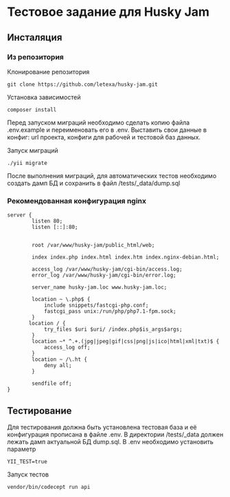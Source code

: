 # Тестовое задание для Husky Jam

## Инсталяция

### Из репозитория
Клонирование репозитория
```
git clone https://github.com/letexa/husky-jam.git
```
Установка зависимостей
```
composer install
```
Перед запуском миграций необходимо сделать копию файла .env.example и переименовать его в .env. Выставить свои данные в конфиг: url проекта, 
конфиги для рабочей и тестовой баз данных.

Запуск миграций
```
./yii migrate
```

После выполнения миграций, для автоматических тестов необходимо создать дамп БД и сохранить в файл /tests/_data/dump.sql


### Рекомендованная конфигурация nginx
```
server {
        listen 80;
        listen [::]:80;


        root /var/www/husky-jam/public_html/web;

        index index.php index.html index.htm index.nginx-debian.html;

        access_log /var/www/husky-jam/cgi-bin/access.log;
        error_log /var/www/husky-jam/cgi-bin/error.log;

        server_name husky-jam.loc www.husky-jam.loc;

        location ~ \.php$ {
            include snippets/fastcgi-php.conf;
            fastcgi_pass unix:/run/php/php7.1-fpm.sock;
        }
       location / {
            try_files $uri $uri/ /index.php$is_args$args;
        }
        location ~* ^.+.(jpg|jpeg|gif|css|png|js|ico|html|xml|txt)$ {
            access_log off;
        }
		location ~ /\.ht {
            deny all;
        }

        sendfile off;
}
```

## Тестирование

Для тестирования должна быть установлена тестовая база и её конфигурация прописана в файле .env.
В директории /tests/_data должен лежать дамп актуальной БД dump.sql. В .env необходимо
установить параметр 
```
YII_TEST=true
```

Запуск тестов
```
vendor/bin/codecept run api
```

